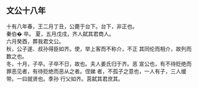 ## 文公十八年

十有八年春，王二月丁丑，公薨于台下。台下，非正也。  
秦伯� 卒。
夏，五月戊戌，齐人弑其君商人。  
六月癸酉，葬我君文公。  
秋，公子遂、叔孙得臣如齐。使，举上客而不称介，不正
其同伦而相介，故列而数之也。  
冬，十月，子卒。子卒不日，故也。夫人姜氏归于齐。恶
宣公也，有不待贬绝而罪恶见者，有待贬绝而恶从之者。侄娣
者，不孤子之意也，一人有子，三人缓带。一曰就贤也。季孙
行父如齐。莒弑其君庶其。  


